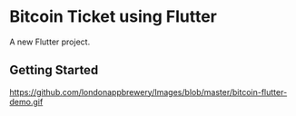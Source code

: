 # Bitcoin Ticket using Flutter

A new Flutter project.

## Getting Started
https://github.com/londonappbrewery/Images/blob/master/bitcoin-flutter-demo.gif
